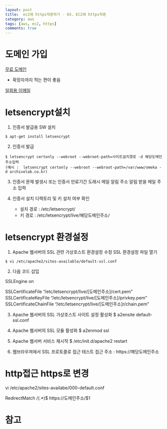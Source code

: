 ```yaml
---
layout: post
title:  ec2에 https적용하기 - 03. EC2에 https적용
category: aws
tags: [aws, ec2, https]
comments: true
---
```


# 도메인 가입
[무료 도메인](https://my.freenom.com/clientarea.php)
- 확장자까지 적는 편이 좋음

[일회용 이메일](https://www.moakt.com/ko)


# letsencrypt설치
1. 인증서 발급용 SW 설치

```
$ apt-get install letsencrypt
```

2. 인증서 발급

```
$ letsencrypt certonly --webroot --webroot-path=사이트설치경로 -d 해당도메인주소입력
(예시 :  letsencrypt certonly --webroot --webroot-path=/var/www/omeka -d archivelab.co.kr)
```

3. 인증서 문제 발생시 또는 인증서 만료기간 도래시 메일 알림 주소
   알림 받을 메일 주소 입력


4. 인증서 설치 디렉토리 및 키 설치 여부 확인
   - 설치 경로 : /etc/letsencrypt/
   - 키 경로 : /etc/letsencrypt/live/해당도메인주소/


# letsencrypt 환경설정
1. Apache 웹서버의 SSL 관련 가상호스트 환경설정 수정
SSL 환경설정 파일 열기

```
$ vi /etc/apache2/sites-available/default-ssl.conf
```

2. 다음 코드 삽입

SSLEngine on

SSLCertificateFile “/etc/letsencrypt/live/[도메인주소]/cert.pem”
SSLCertificateKeyFile “/etc/letsencrypt/live/[도메인주소]/privkey.pem”
SSLCertificateChainFile “/etc/letsencrypt/live/[도메인주소]r/chain.pem”

3. Apache 웹서버의 SSL 가상호스트 사이트 설정 활성화
$ a2ensite default-ssl.conf
  
  
4. Apache 웹서버의 SSL 모듈 활성화
$ a2enmod ssl


5. Apache 웹서버 서비스 재시작
$ /etc/init.d/apache2 restart


6. 웹브라우져에서 SSL 프로토콜로 접근 테스트
   접근 주소 : https://해당도메인주소

# http접근 https로 변경


vi /etc/apache2/sites-availabe/000-default.conf

<Location />
RedirectMatch /(.*)$ https://도메인주소/$1
</Location>

# 참고

